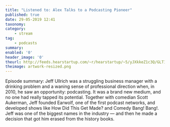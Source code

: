 ```yaml
---
title: "Listened to: Alex Talks to a Podcasting Pioneer"
published: true
date: 29-05-2019 12:41
taxonomy:
category:
	- stream
tag:
	- podcasts
summary:
enabled: '0'
header_image: '0'
theurl: http://feeds.hearstartup.com/~r/hearstartup/~5/yJXkkeZ1c3Q/GLT1009665209.mp3
theimage: artwork-resized.png
--- 
```

Episode summary: Jeff Ullrich was a struggling business manager with a drinking problem and a waning sense of professional direction when, in 2010, he saw an opportunity: podcasting. It was a brand new medium, and no one had really tapped its potential. Together with comedian Scott Aukerman, Jeff founded Earwolf, one of the first podcast networks, and developed shows like How Did This Get Made? and Comedy Bang! Bang!. Jeff was one of the biggest names in the industry — and then he made a decision that got him erased from the history books.
